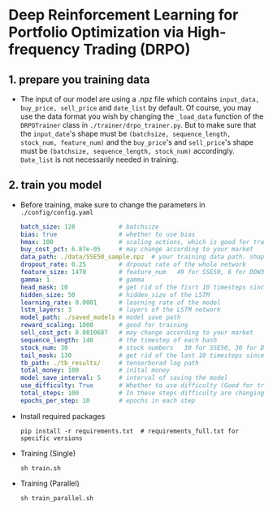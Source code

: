 # Deep Reinforcement Learning for Portfolio Optimization via High-frequency Trading (DRPO)
## 1. prepare you training data

* The input of our model are using a .npz file which contains `input_data, buy_price, sell_price` and `date_list` by default. Of course, you may use the data format you wish by changing the `_load_data` function of the `DRPOTrainer` class in `./trainer/drpo_trainer.py`. But to make sure that the `input_date`'s shape must be `(batchsize, sequence_length, stock_num, feature_num)` and the `buy_price`'s and `sell_price`'s shape must be `(batchsize, sequence_length, stock_num)` accordingly. `Date_list` is not necessarily needed in training.

## 2. train you model

* Before training, make sure to change the parameters in `./config/config.yaml`

  ``` yaml
  batch_size: 128            # batchsize
  bias: true                 # whether to use bias 
  hmax: 100                  # scaling actions, which is good for training. Only used in 'multiple' model type now 
  buy_cost_pct: 6.87e-05     # may change according to your market
  data_path: ./data/SSE50_sample.npz  # your training data path. shape: (batchsize, sequence_length, stock_num, feature_num)
  dropout_rate: 0.25         # drpoout rate of the whole network
  feature_size: 1470         # feature_num   49 for SSE50, 6 for DOW30, 43 for COIN
  gamma: 1                   # gamma
  head_mask: 10              # get rid of the fisrt 10 timesteps since the historical data are not sufficient 
  hidden_size: 50            # hidden_size of the LSTM
  learning_rate: 0.0001      # learning rate of the model
  lstm_layers: 3             # layers of the LSTM network
  model_path: ./saved_models # model save path
  reward_scaling: 1000       # good for training
  sell_cost_pct: 0.0010687   # may change according to your market
  sequence_length: 140       # the timestep of each bash
  stock_num: 30              # stock numbers   30 for SSE50, 30 for DOW30, 3 for COIN
  tail_mask: 130             # get rid of the last 10 timesteps since the expectation results may not be credible enough
  tb_path: ./tb_results/     # tensorborad log path 
  total_money: 100           # inital money
  model_save_interval: 5     # interval of saving the model
  use_difficulty: True       # Whether to use difficulty (Good for training)
  total_steps: 100           # In these steps difficulty are changing gradually from 0 to 1
  epochs_per_step: 10        # epochs in each step
  ```

* Install required packages

  ``` shell
  pip install -r requirements.txt  # requirements_full.txt for specific versions
  ```

* Training (Single)

  ``` shell
  sh train.sh
  ```

* Training (Parallel)

  ``` shell
  sh train_parallel.sh
  ```

